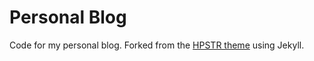 # Personal Blog
Code for my personal blog. Forked from the [HPSTR theme](https://github.com/mmistakes/hpstr-jekyll-theme) using Jekyll.
